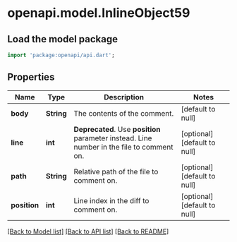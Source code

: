 # openapi.model.InlineObject59

## Load the model package
```dart
import 'package:openapi/api.dart';
```

## Properties
Name | Type | Description | Notes
------------ | ------------- | ------------- | -------------
**body** | **String** | The contents of the comment. | [default to null]
**line** | **int** | **Deprecated**. Use **position** parameter instead. Line number in the file to comment on. | [optional] [default to null]
**path** | **String** | Relative path of the file to comment on. | [optional] [default to null]
**position** | **int** | Line index in the diff to comment on. | [optional] [default to null]

[[Back to Model list]](../README.md#documentation-for-models) [[Back to API list]](../README.md#documentation-for-api-endpoints) [[Back to README]](../README.md)


